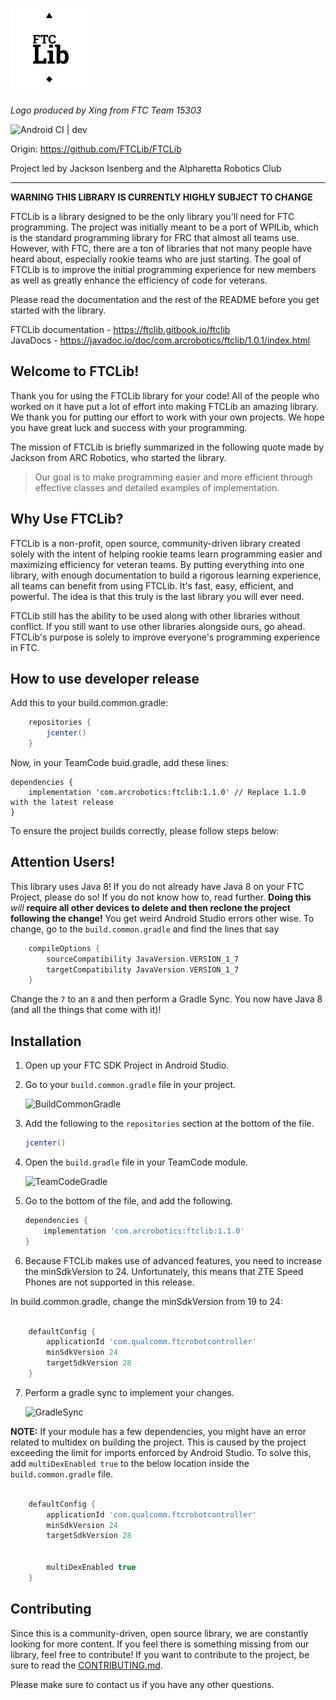 <h1><img src='brand/logo/color/FTCLib.svg' height='128px' alt='FTCLib'></h1>

*Logo produced by Xing from FTC Team 15303*

![Android CI | dev](https://github.com/FTCLib/FTCLib/workflows/Android%20CI/badge.svg?branch=dev)

Origin: https://github.com/FTCLib/FTCLib

Project led by Jackson Isenberg and the Alpharetta Robotics Club

- - -

**WARNING THIS LIBRARY IS CURRENTLY HIGHLY SUBJECT TO CHANGE**

FTCLib is a library designed to be the only library you'll need for FTC programming. The project was initially meant to be a port of WPILib, which is the standard programming library for FRC that almost all teams use. However, with FTC, there are a ton of libraries that not many people have heard about, especially rookie teams who are just starting. The goal of FTCLib is to improve the initial programming experience for new members as well as greatly enhance the efficiency of code for veterans.

Please read the documentation and the rest of the README before you get started with the library.

FTCLib documentation - <https://ftclib.gitbook.io/ftclib>
<br />
JavaDocs - <https://javadoc.io/doc/com.arcrobotics/ftclib/1.0.1/index.html>


## Welcome to FTCLib!

Thank you for using the FTCLib library for your code! All of the people who worked on it have put a lot of effort into making FTCLib an amazing library. We thank you for putting our effort to work with your own projects. We hope you have great luck and success with your programming.

The mission of FTCLib is briefly summarized in the following quote made by Jackson from ARC Robotics, who started the library.


> Our goal is to make programming easier and more efficient through effective classes and detailed examples of implementation.

## Why Use FTCLib?

FTCLib is a non-profit, open source, community-driven library created solely with the intent of helping rookie teams learn programming easier and maximizing efficiency for veteran teams. By putting everything into one library, with enough documentation to build a rigorous learning experience, all teams can benefit from using FTCLib. It's fast, easy, efficient, and powerful. The idea is that this truly is the last library you will ever need.

FTCLib still has the ability to be used along with other libraries without conflict. If you still want to use other libraries alongside ours, go ahead. FTCLib's purpose is solely to improve everyone's programming experience in FTC.

## How to use developer release
Add this to your build.common.gradle:
```groovy
    repositories {
        jcenter()
    }
```  
Now, in your TeamCode buid.gradle, add these lines:
```
dependencies {
    implementation 'com.arcrobotics:ftclib:1.1.0' // Replace 1.1.0 with the latest release
}
```
To ensure the project builds correctly, please follow steps below: 

## Attention Users!
This library uses Java 8! If you do not already have Java 8 on your FTC Project, please do so! If you do not know how to, read further. __Doing this__ *will* __require all other devices to delete and then reclone the project following the change!__ You get weird Android Studio errors other wise. To change, go to the `build.common.gradle` and find the lines that say

```groovy
    compileOptions {
        sourceCompatibility JavaVersion.VERSION_1_7
        targetCompatibility JavaVersion.VERSION_1_7
    }
```

Change the `7` to an `8` and then perform a Gradle Sync. You now have Java 8 (and all the things that come with it)!

## Installation

1. Open up your FTC SDK Project in Android Studio.

2. Go to your `build.common.gradle` file in your project.

    ![BuildCommonGradle](https://github.com/OpenFTC/EasyOpenCV/blob/master/doc/images/build-common-gradle.png)
    
3. Add the following to the `repositories` section at the bottom of the file.

   ```groovy
   jcenter()
   ```
    
4. Open the `build.gradle` file in your TeamCode module. 
    
    ![TeamCodeGradle](https://github.com/OpenFTC/EasyOpenCV/blob/master/doc/images/teamcode-gradle.png)
    
5. Go to the bottom of the file, and add the following.

    ```groovy
    dependencies {
        implementation 'com.arcrobotics:ftclib:1.1.0'
    }
    ```
6. Because FTCLib makes use of advanced features, you need to increase the minSdkVersion to 24. Unfortunately, this means that ZTE Speed Phones are not supported in this release.

In build.common.gradle, change the minSdkVersion from 19 to 24:
```groovy

    defaultConfig {
        applicationId 'com.qualcomm.ftcrobotcontroller'
        minSdkVersion 24
        targetSdkVersion 28
    }
```
    
7. Perform a gradle sync to implement your changes.

    ![GradleSync](https://github.com/OpenFTC/EasyOpenCV/blob/master/doc/images/gradle-sync.png)


__NOTE:__ If your module has a few dependencies, you might have an error related to multidex on building the project.
This is caused by the project exceeding the limit for imports enforced by Android Studio. To solve this, 
add `multiDexEnabled true` to the below location inside the `build.common.gradle` file.

```groovy

    defaultConfig {
        applicationId 'com.qualcomm.ftcrobotcontroller'
        minSdkVersion 24
        targetSdkVersion 28


        multiDexEnabled true
    }
```

## Contributing

Since this is a community-driven, open source library, we are constantly looking for more content. If you feel there is something missing from our library, feel free to contribute! If you want to contribute to the project, be sure to read the [CONTRIBUTING.md](.github/CONTRIBUTING.md).

Please make sure to contact us if you have any other questions.

